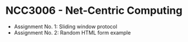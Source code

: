 # NCC3006 - Net-Centric Computing 


- Assignment No. 1: Sliding window protocol  
- Assignment No. 2: Random HTML form example
